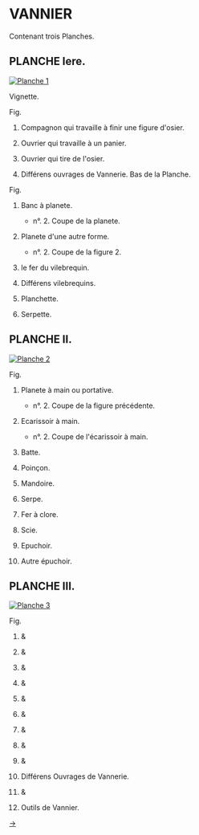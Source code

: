 VANNIER
========

Contenant trois Planches. 


PLANCHE Iere.
-------------

[![Planche 1](Planche_1.jpeg)](Planche_1.jpeg)

Vignette.

Fig.
1. Compagnon qui travaille à finir une figure d'osier.

2. Ouvrier qui travaille à un panier.

3. Ouvrier qui tire de l'osier.

4. Différens ouvrages de Vannerie. Bas de la Planche.

Fig.
1. Banc à planete.
	- n°. 2. Coupe de la planete.

2. Planete d'une autre forme.
	- n°. 2. Coupe de la figure 2.

3. le fer du vilebrequin.

4. Différens vilebrequins.

5. Planchette.

6. Serpette. 


PLANCHE II.
-----------

[![Planche 2](Planche_2.jpeg)](Planche_2.jpeg)

Fig.
1. Planete à main ou portative.
	- n°. 2. Coupe de la figure précédente.

3. Ecarissoir à main.
	- n°. 2. Coupe de l'écarissoir à main.

4. Batte.

5. Poinçon.

6. Mandoire.

7. Serpe.

8. Fer à clore.

9. Scie.

10. Epuchoir.

11. Autre épuchoir.


PLANCHE III.
------------

[![Planche 3](Planche_3.jpeg)](Planche_3.jpeg)

Fig.
1. &
2. &
3. &
4. &
5. &
6. &
7. &
8. &
9. &
10. Différens Ouvrages de Vannerie.

11. &
12. Outils de Vannier.

[->](../14-Verrerie/Légende.md)
